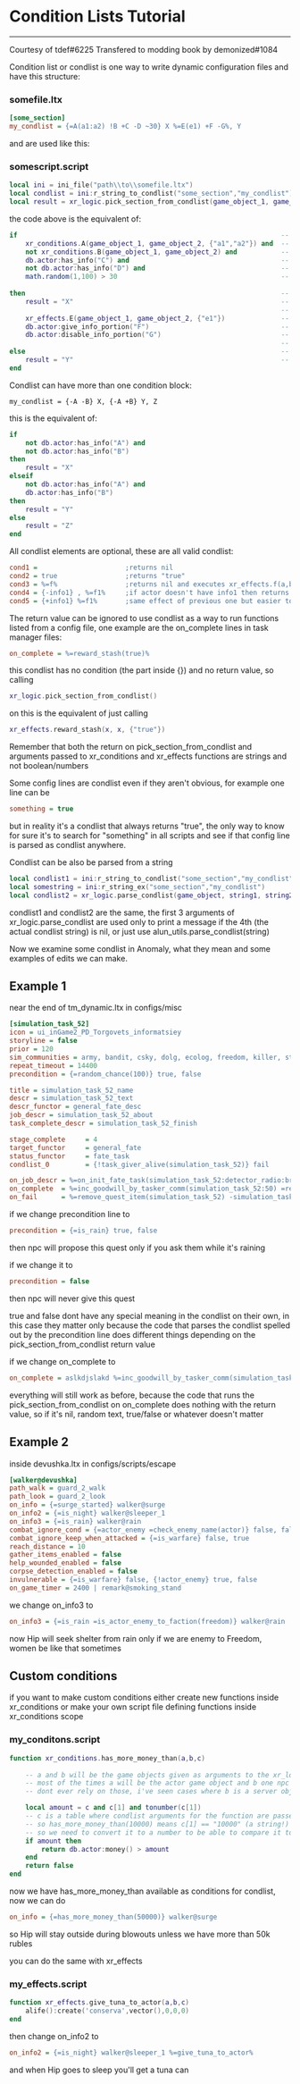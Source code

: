 # Condition Lists Tutorial

___

Courtesy of tdef#6225
Transfered to modding book by demonized#1084

Condition list or condlist is one way to write dynamic configuration files and have this structure:

### somefile.ltx

```ini
[some_section]
my_condlist = {=A(a1:a2) !B +C -D ~30} X %=E(e1) +F -G%, Y
```

and are used like this:
### somescript.script

```lua
local ini = ini_file("path\\to\\somefile.ltx")
local condlist = ini:r_string_to_condlist("some_section","my_condlist")
local result = xr_logic.pick_section_from_condlist(game_object_1, game_object_2, condlist)
```

the code above is the equivalent of:

```lua
if                                                                  -- {
    xr_conditions.A(game_object_1, game_object_2, {"a1","a2"}) and  -- =A(a1:a2)
    not xr_conditions.B(game_object_1, game_object_2) and           -- !B
    db.actor:has_info("C") and                                      -- +C
    not db.actor:has_info("D") and                                  -- -D    
    math.random(1,100) > 30                                         -- ~30 (not a typo, ~30 means 70% chance, ~80 means 20% and so on)
    
then                                                                -- }
    result = "X"                                                    -- X
                                                                    -- %
    xr_effects.E(game_object_1, game_object_2, {"e1"})              -- =E(e1)
    db.actor:give_info_portion("F")                                 -- +F
    db.actor:disable_info_portion("G")                              -- -G
                                                                    -- %
else                                                                -- ,
    result = "Y"                                                    -- Y
end
```

Condlist can have more than one condition block:

    my_condlist = {-A -B} X, {-A +B} Y, Z

this is the equivalent of:

```lua
if                                                                     
    not db.actor:has_info("A") and
    not db.actor:has_info("B")    
then        
    result = "X"
elseif
    not db.actor:has_info("A") and
    db.actor:has_info("B")    
then        
    result = "Y"
else
    result = "Z"
end
```

All condlist elements are optional, these are all valid condlist:

```ini
cond1 =                      ;returns nil
cond2 = true                 ;returns "true"
cond3 = %=f%                 ;returns nil and executes xr_effects.f(a,b) --> remember that a and b depend on the arguments of pick_section_from_condlist 
cond4 = {-info1} , %=f1%     ;if actor doesn't have info1 then returns nil, else returns nil and executes xr_effects.f1(a,b)
cond5 = {+info1} %=f1%       ;same effect of previous one but easier to read
```

The return value can be ignored to use condlist as a way to run functions listed from a config file, one example are the on_complete lines in task manager files:

```ini
on_complete = %=reward_stash(true)%
```

this condlist has no condition (the part inside {}) and no return value, so calling 

```lua
xr_logic.pick_section_from_condlist()
```

on this is the equivalent of just calling

```lua
xr_effects.reward_stash(x, x, {"true"})
```

Remember that both the return on pick_section_from_condlist and arguments passed to xr_conditions and xr_effects functions are strings and not boolean/numbers

Some config lines are condlist even if they aren't obvious, for example one line can be

```ini
something = true
```

but in reality it's a condlist that always returns "true", the only way to know for sure it's to search for "something" in all scripts and see if that config line is parsed as condlist anywhere.

Condlist can be also be parsed from a string

```lua
local condlist1 = ini:r_string_to_condlist("some_section","my_condlist")
local somestring = ini:r_string_ex("some_section","my_condlist")
local condlist2 = xr_logic.parse_condlist(game_object, string1, string2, somestring)
```

condlist1 and condlist2 are the same, the first 3 arguments of xr_logic.parse_condlist are used only to print a message if the 4th (the actual condlist string) is nil, or just use alun_utils.parse_condlist(string)

Now we examine some condlist in Anomaly, what they mean and some examples of edits we can make.

## Example 1

near the end of tm_dynamic.ltx in configs/misc

```ini
[simulation_task_52]
icon = ui_inGame2_PD_Torgovets_informatsiey
storyline = false
prior = 120
sim_communities = army, bandit, csky, dolg, ecolog, freedom, killer, stalker
repeat_timeout = 14400
precondition = {=random_chance(100)} true, false

title = simulation_task_52_name
descr = simulation_task_52_text
descr_functor = general_fate_desc
job_descr = simulation_task_52_about
task_complete_descr = simulation_task_52_finish

stage_complete     = 4
target_functor     = general_fate
status_functor     = fate_task
condlist_0         = {!task_giver_alive(simulation_task_52)} fail

on_job_descr = %=on_init_fate_task(simulation_task_52:detector_radio:broken_pda:k01_darkscape:k02_trucks_cemetery:y04_pole:l06_rostok:zaton:jupiter:pripyat)%
on_complete  = %=inc_goodwill_by_tasker_comm(simulation_task_52:50) =reward_stash(true) =reward_random_money(10500:18500) =reward_random_item(beer:vodka:vodka2:cigarettes_lucky_3:cigarettes_russian_3) -simulation_task_52_dead_spawned -simulation_task_52_item_spawned -simulation_task_52_target_found =remove_quest_item(simulation_task_52) =forget_dead_npcs(simulation_task_52) =pstor_reset(simulation_task_52)%
on_fail      = %=remove_quest_item(simulation_task_52) -simulation_task_52_dead_spawned -simulation_task_52_target_found -simulation_task_52_item_spawned =forget_dead_npcs(simulation_task_52) =pstor_reset(simulation_task_52)%
```

if we change precondition line to

```ini
precondition = {=is_rain} true, false
```

then npc will propose this quest only if you ask them while it's raining

if we change it to

```ini
precondition = false
```

then npc will never give this quest

true and false dont have any special meaning in the condlist on their own, in this case they matter only because the code that parses the condlist spelled out by the precondition line does different things
depending on the pick_section_from_condlist return value

if we change on_complete to

```ini
on_complete = aslkdjslakd %=inc_goodwill_by_tasker_comm(simulation_task_52:50) =reward_stash(true) =reward_random_money(10500:18500) =reward_random_item(beer:vodka:vodka2:cigarettes_lucky_3:cigarettes_russian_3) -simulation_task_52_dead_spawned -simulation_task_52_item_spawned -simulation_task_52_target_found =remove_quest_item(simulation_task_52) =forget_dead_npcs(simulation_task_52) =pstor_reset(simulation_task_52)%
```

everything will still work as before, because the code that runs the pick_section_from_condlist on on_complete does nothing with the return value, so if it's nil, random text, true/false or whatever doesn't matter

## Example 2

inside devushka.ltx in configs/scripts/escape

```ini
[walker@devushka]
path_walk = guard_2_walk
path_look = guard_2_look
on_info = {=surge_started} walker@surge
on_info2 = {=is_night} walker@sleeper_1
on_info3 = {=is_rain} walker@rain
combat_ignore_cond = {=actor_enemy =check_enemy_name(actor)} false, false
combat_ignore_keep_when_attacked = {=is_warfare} false, true
reach_distance = 10
gather_items_enabled = false
help_wounded_enabled = false
corpse_detection_enabled = false
invulnerable = {=is_warfare} false, {!actor_enemy} true, false
on_game_timer = 2400 | remark@smoking_stand
```

we change on_info3 to

```ini
on_info3 = {=is_rain =is_actor_enemy_to_faction(freedom)} walker@rain
```

now Hip will seek shelter from rain only if we are enemy to Freedom, women be like that sometimes

## Custom conditions

if you want to make custom conditions either create new functions inside xr_conditions or make your own script file defining functions inside xr_conditions scope

### my_conditons.script

```lua
function xr_conditions.has_more_money_than(a,b,c)
    
    -- a and b will be the game objects given as arguments to the xr_logic.pick_section_from_condlist call that evaluates this condlist
    -- most of the times a will be the actor game object and b one npc game object, but unless you're 100% sure of that (after testing or looking which pick_section_from_condlist parses it and with which arguments) 
    -- dont ever rely on those, i've seen cases where b is a server object or even nil

    local amount = c and c[1] and tonumber(c[1])
    -- c is a table where condlist arguments for the function are passed
    -- so has_more_money_than(10000) means c[1] == "10000" (a string!)
    -- so we need to convert it to a number to be able to compare it to another
    if amount then
        return db.actor:money() > amount
    end
    return false
end
```

now we have has_more_money_than available as conditions for condlist, now we can do

```ini
on_info = {=has_more_money_than(50000)} walker@surge
```

so Hip will stay outside during blowouts unless we have more than 50k rubles

you can do the same with xr_effects

### my_effects.script

```lua
function xr_effects.give_tuna_to_actor(a,b,c)
    alife():create('conserva',vector(),0,0,0)
end
```

then change on_info2 to

```ini
on_info2 = {=is_night} walker@sleeper_1 %=give_tuna_to_actor%
```

and when Hip goes to sleep you'll get a tuna can
